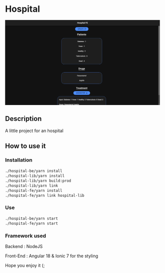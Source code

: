 # Hospital

![Screenshot](https://github.com/charlyhayoz/hospital/blob/master/images/demo.png?raw=true)

## Description

A little project for an hospital

## How to use it

### Installation

```
./hospital-be/yarn install
./hospital-lib/yarn install
./hospital-lib/yarn build:prod
./hospital-lib/yarn link
./hospital-fe/yarn install
./hospital-fe/yarn link hospital-lib
```

### Use

```
./hospital-be/yarn start
./hospital-fe/yarn start
```

### Framework used

Backend : NodeJS

Front-End : Angular 18 & Ionic 7 for the styling

Hope you enjoy it (;
